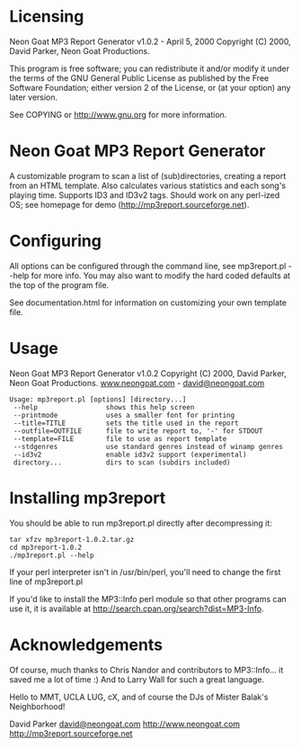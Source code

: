 # Licensing

Neon Goat MP3 Report Generator
v1.0.2 - April 5, 2000
Copyright (C) 2000, David Parker, Neon Goat Productions.

This program is free software; you can redistribute it and/or modify
it under the terms of the GNU General Public License as published by
the Free Software Foundation; either version 2 of the License, or
(at your option) any later version.

See COPYING or http://www.gnu.org for more information.


# Neon Goat MP3 Report Generator

A customizable program to scan a list of (sub)directories, creating a report
from an HTML template. Also calculates various statistics and each song's
playing time. Supports ID3 and ID3v2 tags. Should work on any perl-ized OS;
see homepage for demo (http://mp3report.sourceforge.net).


# Configuring

All options can be configured through the command line, see mp3report.pl --help
for more info. You may also want to modify the hard coded defaults at the
top of the program file.

See documentation.html for information on customizing your own template file.


# Usage

Neon Goat MP3 Report Generator v1.0.2
Copyright (C) 2000, David Parker, Neon Goat Productions.
www.neongoat.com - david@neongoat.com

```
Usage: mp3report.pl [options] [directory...]
 --help                 shows this help screen
 --printmode            uses a smaller font for printing
 --title=TITLE          sets the title used in the report
 --outfile=OUTFILE      file to write report to, '-' for STDOUT
 --template=FILE        file to use as report template
 --stdgenres            use standard genres instead of winamp genres
 --id3v2                enable id3v2 support (experimental)
 directory...           dirs to scan (subdirs included)
```

# Installing mp3report

You should be able to run mp3report.pl directly after decompressing it:

```
tar xfzv mp3report-1.0.2.tar.gz
cd mp3report-1.0.2
./mp3report.pl --help
```

If your perl interpreter isn't in /usr/bin/perl, you'll need to change the first line
of mp3report.pl

If you'd like to install the MP3::Info perl module so that other programs can
use it, it is available at http://search.cpan.org/search?dist=MP3-Info.


# Acknowledgements

Of course, much thanks to Chris Nandor and contributors to MP3::Info... 
it saved me a lot of time :) And to Larry Wall for such a great language.

Hello to MMT, UCLA LUG, cX, and of course the DJs of Mister Balak's Neighborhood!

David Parker
david@neongoat.com
http://www.neongoat.com
http://mp3report.sourceforge.net

